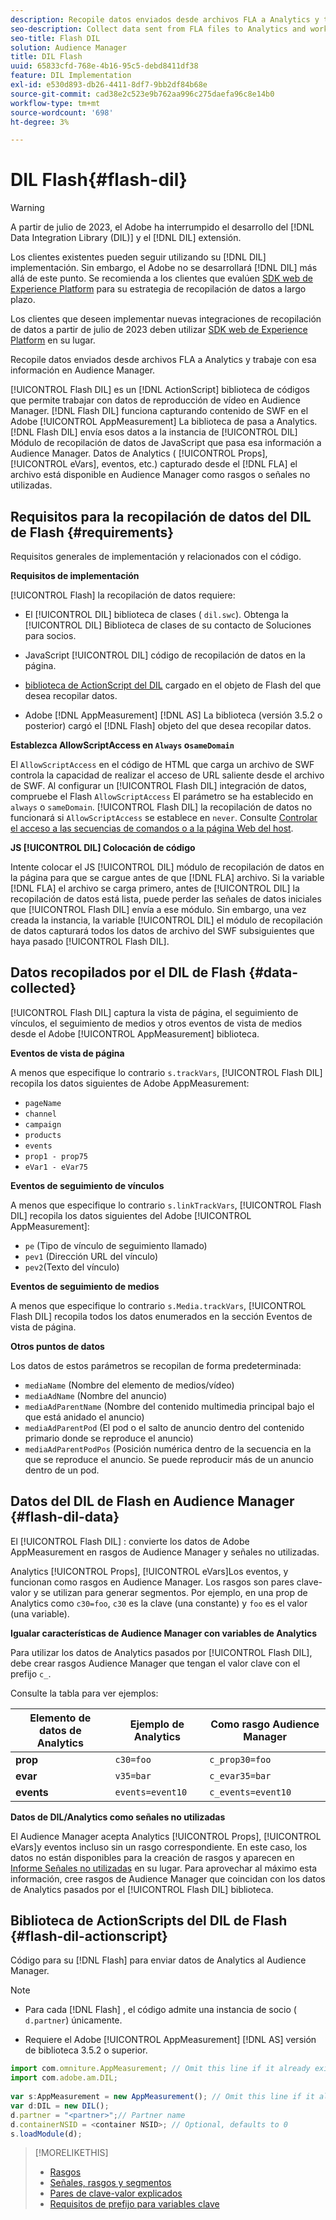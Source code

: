 ```yaml
---
description: Recopile datos enviados desde archivos FLA a Analytics y trabaje con esa información en Audience Manager.
seo-description: Collect data sent from FLA files to Analytics and work with that information in Audience Manager.
seo-title: Flash DIL
solution: Audience Manager
title: DIL Flash
uuid: 65833cfd-768e-4b16-95c5-debd8411df38
feature: DIL Implementation
exl-id: e530d893-db26-4411-8df7-9bb2df84b68e
source-git-commit: cad38e2c523e9b762aa996c275daefa96c8e14b0
workflow-type: tm+mt
source-wordcount: '698'
ht-degree: 3%

---
```


# DIL Flash{#flash-dil}

>[!WARNING]
>
>A partir de julio de 2023, el Adobe ha interrumpido el desarrollo del [!DNL Data Integration Library (DIL)] y el [!DNL DIL] extensión.
>
>Los clientes existentes pueden seguir utilizando su [!DNL DIL] implementación. Sin embargo, el Adobe no se desarrollará [!DNL DIL] más allá de este punto. Se recomienda a los clientes que evalúen [SDK web de Experience Platform](https://experienceleague.adobe.com/docs/experience-platform/edge/home.html?lang=en) para su estrategia de recopilación de datos a largo plazo.
>
>Los clientes que deseen implementar nuevas integraciones de recopilación de datos a partir de julio de 2023 deben utilizar [SDK web de Experience Platform](https://experienceleague.adobe.com/docs/experience-platform/edge/home.html?lang=en) en su lugar.

Recopile datos enviados desde archivos FLA a Analytics y trabaje con esa información en Audience Manager.

<!-- 

c_flash_dil_toc.xml

 -->

[!UICONTROL Flash DIL] es un [!DNL ActionScript] biblioteca de códigos que permite trabajar con datos de reproducción de vídeo en Audience Manager. [!DNL Flash DIL] funciona capturando contenido de SWF en el Adobe [!UICONTROL AppMeasurement] La biblioteca de pasa a Analytics. [!DNL Flash DIL] envía esos datos a la instancia de [!UICONTROL DIL] Módulo de recopilación de datos de JavaScript que pasa esa información a Audience Manager. Datos de Analytics ( [!UICONTROL Props], [!UICONTROL eVars], eventos, etc.) capturado desde el [!DNL FLA] el archivo está disponible en Audience Manager como rasgos o señales no utilizadas.

## Requisitos para la recopilación de datos del DIL de Flash {#requirements}

Requisitos generales de implementación y relacionados con el código.

<!-- 

c_flash_dil_intro.xml

 -->

**Requisitos de implementación**

[!UICONTROL Flash] la recopilación de datos requiere:

* El [!UICONTROL DIL] biblioteca de clases ( `dil.swc`). Obtenga la [!UICONTROL DIL] Biblioteca de clases de su contacto de Soluciones para socios.

* JavaScript [!UICONTROL DIL] código de recopilación de datos en la página.
* [biblioteca de ActionScript del DIL](../dil/dil-flash.md#flash-dil-actionscript) cargado en el objeto de Flash del que desea recopilar datos.
* Adobe [!DNL AppMeasurement] [!DNL AS] La biblioteca (versión 3.5.2 o posterior) cargó el [!DNL Flash] objeto del que desea recopilar datos.

**Establezca AllowScriptAccess en `Always` o`sameDomain`**

El `AllowScriptAccess` en el código de HTML que carga un archivo de SWF controla la capacidad de realizar el acceso de URL saliente desde el archivo de SWF. Al configurar un [!UICONTROL Flash DIL] integración de datos, compruebe el Flash `AllowScriptAccess` El parámetro se ha establecido en `always` o `sameDomain`. [!UICONTROL Flash DIL] la recopilación de datos no funcionará si `AllowScriptAccess` se establece en `never`. Consulte [Controlar el acceso a las secuencias de comandos o a la página Web del host](https://helpx.adobe.com/flash/kb/control-access-scripts-host-web.html).

**JS [!UICONTROL DIL] Colocación de código**

Intente colocar el JS [!UICONTROL DIL] módulo de recopilación de datos en la página para que se cargue antes de que [!DNL FLA] archivo. Si la variable [!DNL FLA] el archivo se carga primero, antes de [!UICONTROL DIL] la recopilación de datos está lista, puede perder las señales de datos iniciales que [!UICONTROL Flash DIL] envía a ese módulo. Sin embargo, una vez creada la instancia, la variable [!UICONTROL DIL] el módulo de recopilación de datos capturará todos los datos de archivo del SWF subsiguientes que haya pasado [!UICONTROL Flash DIL].

## Datos recopilados por el DIL de Flash {#data-collected}

[!UICONTROL Flash DIL] captura la vista de página, el seguimiento de vínculos, el seguimiento de medios y otros eventos de vista de medios desde el Adobe [!UICONTROL AppMeasurement] biblioteca.

<!-- 

r_flash_dil_data_collected.xml

 -->

**Eventos de vista de página**

A menos que especifique lo contrario `s.trackVars`, [!UICONTROL Flash DIL] recopila los datos siguientes de Adobe AppMeasurement:

* `pageName`
* `channel`
* `campaign`
* `products`
* `events`
* `prop1 - prop75`
* `eVar1 - eVar75`

**Eventos de seguimiento de vínculos**

A menos que especifique lo contrario `s.linkTrackVars`, [!UICONTROL Flash DIL] recopila los datos siguientes del Adobe [!UICONTROL AppMeasurement]:

* `pe` (Tipo de vínculo de seguimiento llamado)
* `pev1` (Dirección URL del vínculo)
* `pev2`(Texto del vínculo)

**Eventos de seguimiento de medios**

A menos que especifique lo contrario `s.Media.trackVars`, [!UICONTROL Flash DIL] recopila todos los datos enumerados en la sección Eventos de vista de página.

**Otros puntos de datos**

Los datos de estos parámetros se recopilan de forma predeterminada:

* `mediaName` (Nombre del elemento de medios/vídeo)
* `mediaAdName` (Nombre del anuncio)
* `mediaAdParentName` (Nombre del contenido multimedia principal bajo el que está anidado el anuncio)
* `mediaAdParentPod` (El pod o el salto de anuncio dentro del contenido primario donde se reproduce el anuncio)
* `mediaAdParentPodPos` (Posición numérica dentro de la secuencia en la que se reproduce el anuncio. Se puede reproducir más de un anuncio dentro de un pod.

## Datos del DIL de Flash en Audience Manager {#flash-dil-data}

El [!UICONTROL Flash DIL] : convierte los datos de Adobe AppMeasurement en rasgos de Audience Manager y señales no utilizadas.

<!-- 

c_flash_dil_in_aam.xml

 -->

Analytics [!UICONTROL Props], [!UICONTROL eVars]Los eventos, y funcionan como rasgos en Audience Manager. Los rasgos son pares clave-valor y se utilizan para generar segmentos. Por ejemplo, en una prop de Analytics como `c30=foo`, `c30` es la clave (una constante) y `foo` es el valor (una variable).

**Igualar características de Audience Manager con variables de Analytics**

Para utilizar los datos de Analytics pasados por [!UICONTROL Flash DIL], debe crear rasgos Audience Manager que tengan el valor clave con el prefijo `c_`.

Consulte la tabla para ver ejemplos:

| Elemento de datos de Analytics | Ejemplo de Analytics | Como rasgo Audience Manager |
|---|---|---|
| **prop** | `c30=foo` | `c_prop30=foo` |
| **evar** | `v35=bar` | `c_evar35=bar` |
| **events** | `events=event10` | `c_events=event10` |

**Datos de DIL/Analytics como señales no utilizadas**

El Audience Manager acepta Analytics [!UICONTROL Props], [!UICONTROL eVars]y eventos incluso sin un rasgo correspondiente. En este caso, los datos no están disponibles para la creación de rasgos y aparecen en [Informe Señales no utilizadas](../reporting/dynamic-reports/unused-signals.md) en su lugar. Para aprovechar al máximo esta información, cree rasgos de Audience Manager que coincidan con los datos de Analytics pasados por el [!UICONTROL Flash DIL] biblioteca.

## Biblioteca de ActionScripts del DIL de Flash {#flash-dil-actionscript}

Código para su [!DNL Flash] para enviar datos de Analytics al Audience Manager.

<!-- 

r_flash_dil_actionscript.xml

 -->

>[!NOTE]
>
>* Para cada [!DNL Flash] , el código admite una instancia de socio ( `d.partner`) únicamente.
>
>* Requiere el Adobe [!UICONTROL AppMeasurement] [!DNL AS] versión de biblioteca 3.5.2 o superior.

```js
import com.omniture.AppMeasurement; // Omit this line if it already exists in the code 
import com.adobe.am.DIL; 
  
var s:AppMeasurement = new AppMeasurement(); // Omit this line if it already exists in the code 
var d:DIL = new DIL(); 
d.partner = "<partner>";// Partner name 
d.containerNSID = <container NSID>; // Optional, defaults to 0 
s.loadModule(d);
```

>[!MORELIKETHIS]
>
>* [Rasgos ](../features/traits/trait-details-page.md)
>* [Señales, rasgos y segmentos](../reference/signal-trait-segment.md)
>* [Pares de clave-valor explicados](../reference/key-value-pairs-explained.md)
>* [Requisitos de prefijo para variables clave](../features/traits/trait-variable-prefixes.md)
